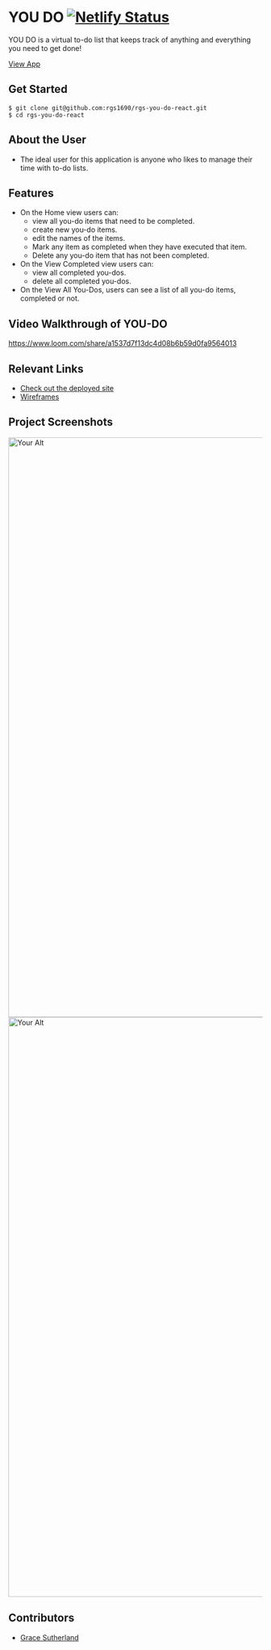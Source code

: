 # YOU DO  [![Netlify Status](https://api.netlify.com/api/v1/badges/72b5583d-a25a-4877-aa83-91cc3eafb9c1/deploy-status)](https://app.netlify.com/sites/rgs-you-do/deploys)

YOU DO is a virtual to-do list that keeps track of anything and everything you need to get done!

[View App](https://rgs-you-do.netlify.app/)

## Get Started <!-- OPTIONAL, but doesn't hurt -->
````
$ git clone git@github.com:rgs1690/rgs-you-do-react.git
$ cd rgs-you-do-react
````

## About the User <!-- This is a scaled down user persona -->
- The ideal user for this application is anyone who likes to manage their time with to-do lists.

## Features <!-- List your app features using bullets! Do NOT use a paragraph. No one will read that! -->
- On the Home view users can: 
    - view all you-do items that need to be completed.
    - create new you-do items.
    - edit the names of the items.
    - Mark any item as completed when they have executed that item.
    - Delete any you-do item that has not been completed.
- On the View Completed view users can: 
    - view all completed you-dos.
    - delete all completed you-dos.
- On the View All You-Dos, users can see a list of all you-do items, completed or not. 

## Video Walkthrough of YOU-DO
https://www.loom.com/share/a1537d7f13dc4d08b6b59d0fa9564013 

## Relevant Links 
 - [Check out the deployed site](https://rgs-you-do.netlify.app/)
- [Wireframes](https://www.figma.com/file/4YVF79vgSfeSj0H1G9HYDy/YOU-DO-MVP?node-id=0%3A1)

## Project Screenshots
<img width="1148" alt="Your Alt" src="https://user-images.githubusercontent.com/78558344/137934304-401dce8a-04ad-4557-ac9b-9d9569cca57b.png"> 
<img width="1148" alt="Your Alt" src="https://user-images.githubusercontent.com/78558344/137934481-8dd31eb7-c5db-4b7f-8340-e269e44d2ffc.png"> 

## Contributors
- [Grace Sutherland](https://github.com/rgs1690)

